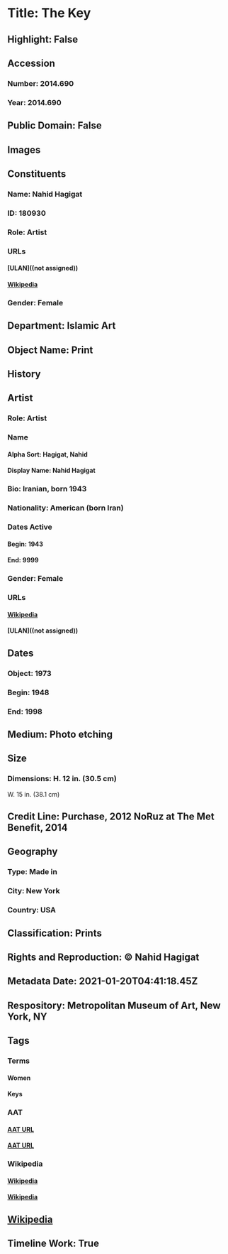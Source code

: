 # Title: The Key
## Highlight: False
## Accession
### Number: 2014.690
### Year: 2014.690
## Public Domain: False
## Images
## Constituents
### Name: Nahid Hagigat
### ID: 180930
### Role: Artist
### URLs
#### [ULAN]((not assigned))
#### [Wikipedia](https://www.wikidata.org/wiki/Q23682373)
### Gender: Female
## Department: Islamic Art
## Object Name: Print
## History
## Artist
### Role: Artist
### Name
#### Alpha Sort: Hagigat, Nahid
#### Display Name: Nahid Hagigat
### Bio: Iranian, born 1943
### Nationality: American (born Iran)
### Dates Active
#### Begin: 1943
#### End: 9999
### Gender: Female
### URLs
#### [Wikipedia](https://www.wikidata.org/wiki/Q23682373)
#### [ULAN]((not assigned))
## Dates
### Object: 1973
### Begin: 1948
### End: 1998
## Medium: Photo etching
## Size
### Dimensions: H. 12 in. (30.5 cm)
W. 15 in. (38.1 cm)
## Credit Line: Purchase, 2012 NoRuz at The Met Benefit, 2014
## Geography
### Type: Made in
### City: New York
### Country: USA
## Classification: Prints
## Rights and Reproduction: © Nahid Hagigat
## Metadata Date: 2021-01-20T04:41:18.45Z
## Respository: Metropolitan Museum of Art, New York, NY
## Tags
### Terms
#### Women
#### Keys
### AAT
#### [AAT URL](http://vocab.getty.edu/page/aat/300025943)
#### [AAT URL](http://vocab.getty.edu/page/aat/300033579)
### Wikipedia
#### [Wikipedia]()
#### [Wikipedia]()
## [Wikipedia](https://www.wikidata.org/wiki/Q96756870)
## Timeline Work: True
